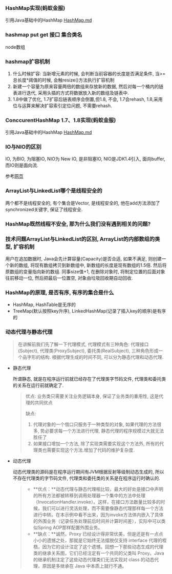 ### HashMap实现(蚂蚁金服)

引用Java基础中的HashMap [HashMap.md](../../JAVA基础/HashMap.md) 

### hashmap put get 接口 集合类名 

node数组

### hashmap扩容机制

1. 什么时候扩容: 当新增元素的时候, 会判断当前容器的长度是否满足条件, 当>=总长度*阈值的时候, 会触resize()方法执行扩容机制
2. 新建一个容量为原来容量两倍的数组来存放新的数据, 然后对每一个桶内的链表进行迭代, 采用头插的方式将数据放入新的数组及链表中.
3. 1.8中做了优化, 1.7扩容后链表顺序会倒置,但1.8, 不会, 1.7会rehash, 1.8,采用位与运算来解决扩容索引定位问题, 不需要rehash.



### ConccurentHashMap 1.7、1.8实现(蚂蚁金服)

引用Java基础中的HashMap [HashMap.md](../../JAVA基础/HashMap.md) 

### IO与NIO的区别

IO, 为BIO, 为阻塞IO, NIO为 New IO, 是非阻塞IO, NIO是JDK1.4引入, 面向buffer, 而IO则是面向流.



参考[网页](https://blog.csdn.net/zengxiantao1994/article/details/88094910?utm_medium=distribute.pc_relevant_t0.none-task-blog-BlogCommendFromMachineLearnPai2-1.add_param_isCf&depth_1-utm_source=distribute.pc_relevant_t0.none-task-blog-BlogCommendFromMachineLearnPai2-1.add_param_isCf)

### ArrayList与LinkedList哪个是线程安全的

两个都不是线程安全的, 有个集合是Vector, 是线程安全的, 他在add方法添加了synchronized关键字, 保证了线程安全.

### HashMap既然线程不安全, 那为什么我们没有遇到相关的问题?





### 技术问题ArrayList与LinkedList的区别, ArrayList的内部数组的类型, 扩容机制

用户在追加数据时, Java会先计算容量(Capacity)是否合适, 如果不满足, 则创建一个新的数组, 将现有数组拷贝到新数组中, 新数组的长度是现有数组的1.5倍. 然后将原数组的变量指向新的数组. 同事size值+1, 在删除对象时, 将制定位置的后面对象往前移动一位, 然后把最后一位置空, 对象由垃圾回收期自动回收.

### HashMap的原理, 是否有序, 有序的集合是什么

* HashMap, HashTable是无序的
* TreeMap(默认按照key升序), LinkedHashMap(记录了插入key的顺序)是有序的

### 动态代理与静态代理

> 在讲解前我们先了解一下代理模式, 代理模式有三种角色: 代理接口(Subject), 代理类(ProxySubject), 委托类(RealSubject), 三种角色形成一个品字形的结构. 根据代理生成的时间不同, 可以分为静态代理和动态代理. 

* 静态代理

    所谓静态, 就是在程序运行前就已经存在了代理类字节码文件, 代理类和委托类的关系在运行前就确定了.

    > 优点: 业务类只需要关注业务逻辑本身, 保证了业务类的重用性, 这是代理的共同优点
    >
    > 缺点:
    >
    > 1. 代理对象的一个借口只服务于一种类型的对象, 如果代理的方法很多, 势必要求每一个方法进行代理, 静态代理的程序规模过大就无法胜任了
    > 2. 如果接口增加一个方法, 除了实现类需要实现这个方法外, 所有的代理类也需要实现这个方法.增加了代码的维护复杂度.

* 动态代理

    动态代理类的源码是在程序运行期间有JVM根据反射等级制动态生成的, 所以不存在代理类的字节码文件, 代理类和委托类的关系是在程序运行时确认的.

    > - **优点：**动态代理与静态代理相比较，最大的好处是接口中声明的所有方法都被转移到调用处理器一个集中的方法中处理（InvocationHandler.invoke）。这样，在接口方法数量比较多的时候，我们可以进行灵活处理，而不需要像静态代理那样每一个方法进行中转。在本示例中看不出来，因为invoke方法体内嵌入了具体的外围业务（记录任务处理前后时间并计算时间差），实际中可以类似Spring AOP那样配置外围业务。 
    > - **缺点：**诚然，Proxy 已经设计得非常优美，但是还是有一点点小小的遗憾之处，那就是它始终无法摆脱仅支持 interface 代理的桎梏，因为它的设计注定了这个遗憾。回想一下那些动态生成的代理类的继承关系图，它们已经注定有一个共同的父类叫 Proxy。Java 的继承机制注定了这些动态代理类们无法实现对 class 的动态代理，原因是多继承在 Java 中本质上就行不通。 

